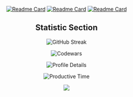 
<section align='center'>

[![Readme Card](https://github-readme-stats.vercel.app/api/pin/?username=Ghostik-gh&repo=robots-sim&theme=github_dark )](https://github.com/Ghostik-gh/robots-sim)
[![Readme Card](https://github-readme-stats.vercel.app/api/pin/?username=Ghostik-gh&repo=portfolio&theme=github_dark )](https://github.com/Ghostik-gh/portfolio)
[![Readme Card](https://github-readme-stats.vercel.app/api/pin/?username=Ghostik-gh&repo=API&theme=github_dark )](https://github.com/Ghostik-gh/API) 

#
  
<h1> Statistic Section </h1>
  
  <!-- <table border="1">
    <tbody>
      <tr valign="top">
        <td>
        
          ![GitHub Streak](https://github-readme-streak-stats.herokuapp.com?user=Ghostik-gh&theme=github-dark-blue)
        </td>
        <td align="right">1,234,567</td>
      </tr>
      <tr valign="top"><td>Everywhere</td><td align="right">2</td></tr>
    </tbody>
  </table>
  -->
  
![GitHub Streak](https://github-readme-streak-stats.herokuapp.com?user=Ghostik-gh&theme=github-dark-blue)
 
  
![Codewars](https://github.r2v.ch/codewars?user=Ghostik-gh&name=true&top_languages=true&stroke=white&theme=dark)

![Profile Details](http://github-profile-summary-cards.vercel.app/api/cards/profile-details?username=Ghostik-gh&theme=github_dark)

![Productive Time](http://github-profile-summary-cards.vercel.app/api/cards/productive-time?username=Ghostik-gh&theme=github_dark&utcOffset=3)

![](https://komarev.com/ghpvc/?username=Ghostik-gh&style=flat-square)

</section>

<!---
![Top Langs](https://github-readme-stats.vercel.app/api/top-langs/?username=Ghostik-gh&layout=compact&theme=react) 
-->
